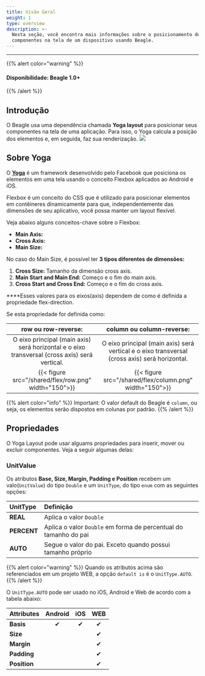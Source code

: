 ```yaml
---
title: Visão Geral
weight: 1
type: overview
description: >-
  Nesta seção, você encontra mais informações sobre o posicionamento dos
  componentes na tela de um dispositivo usando Beagle.
---
```


---

{{% alert color="warning" %}}

#### Disponibilidade: Beagle 1.0+

{{% /alert %}}

## **Introdução**

O Beagle usa uma dependência chamada **Yoga layout** para posicionar seus componentes na tela de uma aplicação. Para isso, o Yoga calcula a posição dos elementos e, em seguida, faz sua renderização.
![](/shared/flex/image125.png)

## Sobre Yoga

O [**Yoga**](https://yogalayout.com/) é um framework desenvolvido pelo Facebook que posiciona os elementos em uma tela usando o conceito Flexbox aplicados ao Android e iOS.

Flexbox é um conceito do CSS que é utilizado para posicionar elementos em contêineres dinamicamente para que, independentemente das dimensões de seu aplicativo, você possa manter um layout flexível.

Veja abaixo alguns conceitos-chave sobre o Flexbox:

- **Main Axis:** 
- **Cross Axis:** 
- **Main Size:**

No caso do Main Size, é possível ter **3 tipos diferentes de dimensões:**

1. **Cross Size:** Tamanho da dimensão cross axis.
2. **Main Start and Main End:** Começo e o fim do main axis.
3. **Cross Start and Cross End:** Começo e o fim do cross axis.

**‌**Esses valores para os eixos(axis) dependem de como é definida a propriedade flex-direction.

Se esta propriedade for definida como:

| **row ou row-reverse:** | **column ou column-reverse:** |
| :-----------: | :----------------------------------------------------------: |
| O eixo principal (main axis) será horizontal e o eixo transversal (cross axis) será vertical. | O eixo principal (main axis) será vertical e o eixo transversal (cross axis) será horizontal. |
| {{< figure src="/shared/flex/row.png" width="150">}} | {{< figure src="/shared/flex/column.png" width="150">}} |

{{% alert color="info" %}}
Important: O valor default do Beagle é `column`, ou seja, os elementos serão dispostos em colunas por padrão.
{{% /alert %}}

## Propriedades

O Yoga Layout pode usar alguams propriedades para inserir, mover ou excluir componentes. Veja a seguir algumas delas:

### **UnitValue**

Os atributos **Base, Size, Margin, Padding e Position** recebem um valo(`UnitValue`) do tipo `Double` e um `UnitType`, do tipo `enum` com as seguintes opções:

| **UnitType** | Definição                                                        |
| :----------- | :--------------------------------------------------------------- |
| **REAL**     | Aplica o valor `Double`                                          |
| **PERCENT**  | Aplica o valor `Double` em forma de percentual do tamanho do pai |
| **AUTO**     | Segue o valor do pai. Exceto quando possui tamanho próprio       |

{{% alert color="warning" %}}
 Quando os atributos acima são referenciados em um projeto WEB, a opção `default is` é o `UnitType.AUTO`.
{{% /alert %}}

O `UnitType.AUTO` pode ser usado no iOS, Android e Web de acordo com a tabela abaixo:

| **Attributes** | Android | iOS | WEB|
| :----------- | :-----: | :------: | :------: |
| **Basis**   | &#x2714; | &#x2714; | &#x2714; |
| **Size**    |          |          | &#x2714; |
| **Margin**  |          |          | &#x2714; |
| **Padding**  |         |          | &#x2714; |
| **Position**  |        |          | &#x2714; |
